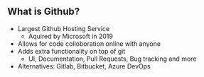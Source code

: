 ## What is Github?

- Largest Github Hosting Service
  - Aquired by Microsoft in 2019
- Allows for code colloboration online with anyone
- Adds extra functionality on top of git
  - UI, Documentation, Pull Requests, Bug tracking and more
- Alternatives: Gitlab, Bitbucket, Azure DevOps